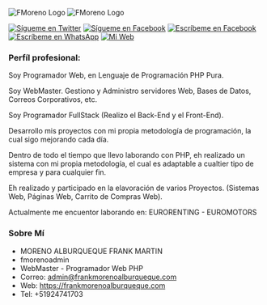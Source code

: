 ![FMoreno Logo](https://frankmorenoalburqueque.com/images/ico.png) ![FMoreno Logo](https://frankmorenoalburqueque.com/images/logo.png)

[![Sígueme en Twitter](https://img.shields.io/twitter/follow/sendgrid.svg?style=social&label=Sígueme)](https://twitter.com/FrankMartinMor1)
[![Sígueme en Facebook](https://img.shields.io/badge/Sígueme-Faccebook-blue)](https://facebook.com/FrankMartinMA)
[![Escríbeme en Facebook](https://img.shields.io/badge/Escríbeme-Messenger-blue)](https://m.me/FrankMartinMA)
[![Escríbeme en WhatsApp](https://img.shields.io/badge/Escríbeme-WhathApp-green)](https://wa.me/51924741703)
[![Mi Web](https://img.shields.io/badge/Mi_Página-Web-blueviolet)](https://frankmorenoalburqueque.com)

### Perfíl profesional:

Soy Programador Web, en Lenguaje de Programación PHP Pura.

Soy WebMaster. Gestiono y Administro servidores Web, Bases de Datos, Correos Corporativos, etc.

Soy Programador FullStack (Realizo el Back-End y el Front-End).

Desarrollo mis proyectos con mi propia metodología de programación, la cual sigo mejorando cada día.

Dentro de todo el tiempo que llevo laborando con PHP, eh realizado un sistema con mi propia metodología, el cual es adaptable a cualtier tipo de empresa y para cualquier fin.

Eh realizado y participado en la elavoración de varios Proyectos. (Sistemas Web, Páginas Web, Carrito de Compras Web).

Actualmente me encuentor laborando en: EURORENTING - EUROMOTORS

### Sobre Mí

- MORENO ALBURQUEQUE FRANK MARTIN
- fmorenoadmin
- WebMaster - Programador Web PHP
- Correo: admin@frankmorenoalburqueque.com
- Web: https://frankmorenoalburqueque.com
- Tel: +51924741703
